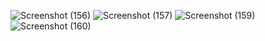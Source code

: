 ![Screenshot (156)](https://github.com/janaghoniem/Stopwatch-Web-Application/assets/121458456/2eb89f7c-1cc7-4a52-861a-cb1986514a19)
![Screenshot (157)](https://github.com/janaghoniem/Stopwatch-Web-Application/assets/121458456/01135dd6-9bed-47fc-8bea-8ac98f10172e)
![Screenshot (159)](https://github.com/janaghoniem/Stopwatch-Web-Application/assets/121458456/85b9b88b-75a2-4c62-957c-2ed54990e325)
![Screenshot (160)](https://github.com/janaghoniem/Stopwatch-Web-Application/assets/121458456/4d5b907b-cd7e-4755-870c-db4e14d91f04)
